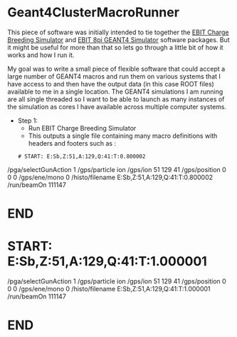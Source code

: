 # Geant4ClusterMacroRunner

This piece of software was initially intended to tie together the [EBIT Charge Breeding Simulator](https://github.com/TITANCollaboration/ebitsim) and [EBIT 8pi GEANT4 Simulator](https://github.com/TITANCollaboration/decayspec_8pi_geant4sim) software packages.  But it might be useful for more than that so lets go through a little bit of how it works and how I run it.

My goal was to write a small piece of flexible software that could accept a large number of GEANT4 macros and run them on various systems that I have access to and then have the output data (in this case ROOT files) available to me in a single location.  The GEANT4 simulations I am running are all single threaded so I want to be able to launch as many instances of the simulation as cores I have available across multiple computer systems.

* Step 1:
  * Run EBIT Charge Breeding Simulator
  * This outputs a single file containing many macro definitions with headers and footers such as :
  ```
  # START: E:Sb,Z:51,A:129,Q:41:T:0.800002
/pga/selectGunAction 1
/gps/particle ion
/gps/ion 51 129 41
/gps/position 0 0 0
/gps/ene/mono 0
/histo/filename E:Sb,Z:51,A:129,Q:41:T:0.800002
/run/beamOn 111147
# END
# START: E:Sb,Z:51,A:129,Q:41:T:1.000001
/pga/selectGunAction 1
/gps/particle ion
/gps/ion 51 129 41
/gps/position 0 0 0
/gps/ene/mono 0
/histo/filename E:Sb,Z:51,A:129,Q:41:T:1.000001
/run/beamOn 111147
# END
```
